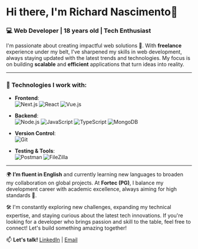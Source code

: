 # Hi there, I'm Richard Nascimento👋

### 💻 Web Developer | 18 years old | Tech Enthusiast 

I'm passionate about creating impactful web solutions 🚀. With **freelance** experience under my belt, I've sharpened my skills in web development, always staying updated with the latest trends and technologies. My focus is on building **scalable** and **efficient** applications that turn ideas into reality.

---

### 🔧 **Technologies I work with:**

- **Frontend**:  
  ![Next.js](https://img.shields.io/badge/Next.js-000000?style=for-the-badge&logo=next.js&logoColor=white) 
  ![React](https://img.shields.io/badge/React-61DAFB?style=for-the-badge&logo=react&logoColor=white) 
  ![Vue.js](https://img.shields.io/badge/Vue.js-4FC08D?style=for-the-badge&logo=vue.js&logoColor=white)

- **Backend**:  
  ![Node.js](https://img.shields.io/badge/Node.js-339933?style=for-the-badge&logo=node.js&logoColor=white) 
  ![JavaScript](https://img.shields.io/badge/JavaScript-F7DF1E?style=for-the-badge&logo=javascript&logoColor=black) 
  ![TypeScript](https://img.shields.io/badge/TypeScript-3178C6?style=for-the-badge&logo=typescript&logoColor=white)
  ![MongoDB](https://img.shields.io/badge/MongoDB-47A248?style=for-the-badge&logo=mongodb&logoColor=white)

- **Version Control**:  
  ![Git](https://img.shields.io/badge/Git-F05032?style=for-the-badge&logo=git&logoColor=white)

- **Testing & Tools**:  
  ![Postman](https://img.shields.io/badge/Postman-FF6C37?style=for-the-badge&logo=postman&logoColor=white) 
  ![FileZilla](https://img.shields.io/badge/FileZilla-BF0000?style=for-the-badge&logo=filezilla&logoColor=white)

---

🌍 **I’m fluent in English** and currently learning new languages to broaden my collaboration on global projects. At **Fortec (PG)**, I balance my development career with academic excellence, always aiming for high standards 🏅.

🛠️ I'm constantly exploring new challenges, expanding my technical expertise, and staying curious about the latest tech innovations. If you're looking for a developer who brings passion and skill to the table, feel free to connect! Let's build something amazing together!

📫 **Let's talk!**
[LinkedIn](https://www.linkedin.com/in/richardnascimento18) | [Email](mailto:juniordomingos1980@gmail.com)

